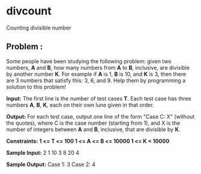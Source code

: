 # divcount
Counting divisible number

## **Problem :**

Some people have been studying the following problem: given two numbers, **A** and **B**,
how many numbers from **A** to **B**, inclusive, are divisible by another number **K**.
For example if **A** is 1, **B** is 10, and **K** is 3, then there are 3 numbers
that satisfy this: 3, 6, and 9. Help them by programming a solution to this problem!

**Input:**
The first line is the number of test cases **T**.
Each test case has three numbers **A**, **B**, **K**, each on their own lune given
in that order.

**Output:**
For each test case, output one line of the form "Case C: X" (without the quotes),
where C is the case number (starting from 1), and X is the number of integers between **A** and **B**, inclusive, that are divisible by **K**.

**Constraints:**
**1 <= T <= 100
1 <= A <= B <= 10000
1 <= K < 10000**

**Sample Input:**
2
1
10
3
8
20
4

**Sample Output:**
Case 1: 3
Case 2: 4
